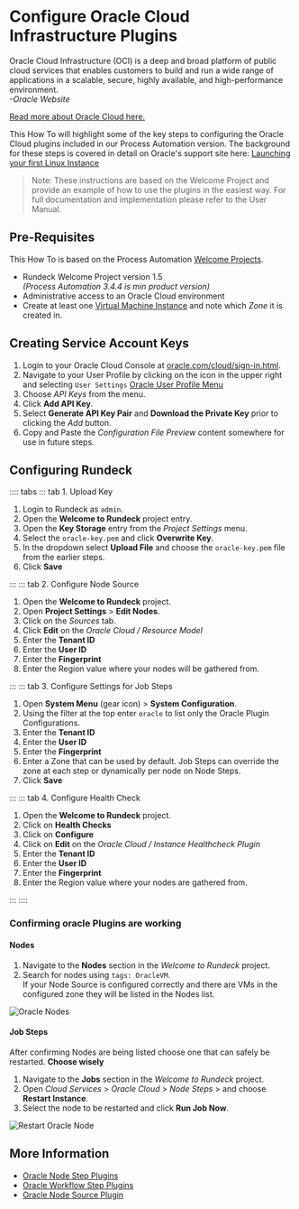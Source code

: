 # Configure Oracle Cloud Infrastructure Plugins

Oracle Cloud Infrastructure (OCI) is a deep and broad platform of public cloud services that enables customers to build and run a wide range of applications in a scalable, secure, highly available, and high-performance environment. <br>_-Oracle Website_

[Read more about Oracle Cloud here.](https://www.oracle.com/cloud/)

This How To will highlight some of the key steps to configuring the Oracle Cloud plugins included in our Process Automation version.  The background for these steps is covered in detail on Oracle's support site here: [Launching your first Linux Instance](https://docs.oracle.com/en-us/iaas/Content/GSG/Reference/overviewworkflow.htm#Tutorial__Launching_Your_First_Linux_Instance)

> Note: These instructions are based on the Welcome Project and provide an example of how to use the plugins in the easiest way.  For full documentation and implementation please refer to the User Manual.

## Pre-Requisites

This How To is based on the Process Automation [Welcome Projects](/learning/howto/welcome-project-starter.md).

- Rundeck Welcome Project version 1.5<br>
    _(Process Automation 3.4.4 is min product version)_
- Administrative access to an Oracle Cloud environment
- Create at least one [Virtual Machine Instance](https://docs.oracle.com/en-us/iaas/Content/Compute/Tasks/launchinginstance.htm) and note which _Zone_ it is created in.


## Creating Service Account Keys

1. Login to your Oracle Cloud Console at [oracle.com/cloud/sign-in.html](oracle.com/cloud/sign-in.html).
1. Navigate to your User Profile by clicking on the icon in the upper right and selecting `User Settings`
    [Oracle User Profile Menu](/assets/img/howto-oracle-usermenu.png)
1. Choose _API Keys_ from the menu.
1. Click **Add API Key**.
1. Select **Generate API Key Pair** and **Download the Private Key** prior to clicking the _Add_ button.
1. Copy and Paste the _Configuration File Preview_ content somewhere for use in future steps.

## Configuring Rundeck

:::: tabs
::: tab 1. Upload Key

1. Login to Rundeck as `admin`.
1. Open the **Welcome to Rundeck** project entry.
1. Open the **Key Storage** entry from the _Project Settings_ menu.
1. Select the `oracle-key.pem` and click **Overwrite Key**.
1. In the dropdown select **Upload File** and choose the `oracle-key.pem` file from the earlier steps.
1. Click **Save**

:::
::: tab 2. Configure Node Source

1. Open the **Welcome to Rundeck** project.
1. Open **Project Settings** > **Edit Nodes**.
1. Click on the _Sources_ tab.
1. Click **Edit** on the _Oracle Cloud / Resource Model_
1. Enter the **Tenant ID**
1. Enter the **User ID**
1. Enter the **Fingerprint**
2. Enter the Region value where your nodes will be gathered from.

:::
::: tab 3. Configure Settings for Job Steps

1. Open **System Menu** (gear icon) > **System Configuration**.
1. Using the filter at the top enter `oracle` to list only the Oracle Plugin Configurations.
1. Enter the **Tenant ID**
1. Enter the **User ID**
1. Enter the **Fingerprint**
1. Enter a Zone that can be used by default.  Job Steps can override the zone at each step or dynamically per node on Node Steps.
1. Click **Save**

:::
::: tab 4. Configure Health Check

1. Open the **Welcome to Rundeck** project.
1. Click on **Health Checks**
1. Click on **Configure**
1. Click on **Edit** on the _Oracle Cloud / Instance Healthcheck Plugin_
1. Enter the **Tenant ID**
1. Enter the **User ID**
1. Enter the **Fingerprint**
1. Enter the Region value where your nodes are gathered from.

:::
::::

### Confirming oracle Plugins are working

#### Nodes

1. Navigate to the **Nodes** section in the _Welcome to Rundeck_ project.
1. Search for nodes using `tags: OracleVM`.<br>If your Node Source is configured correctly and there are VMs in the configured zone they will be listed in the Nodes list.

![Oracle Nodes](/assets/img/howto-oracle-oraclenodes.png)

#### Job Steps

After confirming Nodes are being listed choose one that can safely be restarted.  **Choose wisely**

1. Navigate to the **Jobs** section in the _Welcome to Rundeck_ project.
1. Open _Cloud Services_ > _Oracle Cloud_ > _Node Steps_ > and choose **Restart Instance**.
1. Select the node to be restarted and click **Run Job Now**.

![Restart Oracle Node](/assets/img/howto-oracle-restartnode.png)

## More Information

- [Oracle Node Step Plugins](/manual/node-steps/oracle.md)
- [Oracle Workflow Step Plugins](/manual/workflow-steps/oracle.md)
- [Oracle Node Source Plugin](/manual/projects/resource-model-sources/oracle.md)
